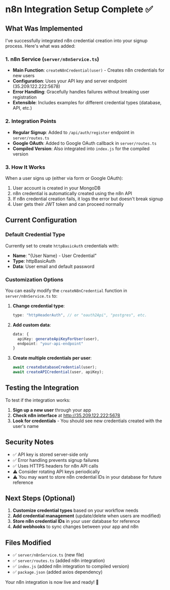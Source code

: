 # n8n Integration Setup Complete ✅

## What Was Implemented

I've successfully integrated n8n credential creation into your signup process. Here's what was added:

### 1. n8n Service (`server/n8nService.ts`)
- **Main Function**: `createN8nCredential(user)` - Creates n8n credentials for new users
- **Configuration**: Uses your API key and server endpoint (35.209.122.222:5678)
- **Error Handling**: Gracefully handles failures without breaking user registration
- **Extensible**: Includes examples for different credential types (database, API, etc.)

### 2. Integration Points
- **Regular Signup**: Added to `/api/auth/register` endpoint in `server/routes.ts`
- **Google OAuth**: Added to Google OAuth callback in `server/routes.ts`
- **Compiled Version**: Also integrated into `index.js` for the compiled version

### 3. How It Works
When a user signs up (either via form or Google OAuth):
1. User account is created in your MongoDB
2. n8n credential is automatically created using the n8n API
3. If n8n credential creation fails, it logs the error but doesn't break signup
4. User gets their JWT token and can proceed normally

## Current Configuration

### Default Credential Type
Currently set to create `httpBasicAuth` credentials with:
- **Name**: "{User Name} - User Credential"
- **Type**: httpBasicAuth
- **Data**: User email and default password

### Customization Options

You can easily modify the `createN8nCredential` function in `server/n8nService.ts` to:

1. **Change credential type**:
   ```typescript
   type: "httpHeaderAuth", // or "oauth2Api", "postgres", etc.
   ```

2. **Add custom data**:
   ```typescript
   data: {
     apiKey: generateApiKeyForUser(user),
     endpoint: "your-api-endpoint"
   }
   ```

3. **Create multiple credentials per user**:
   ```typescript
   await createDatabaseCredential(user);
   await createAPICredential(user, apiKey);
   ```

## Testing the Integration

To test if the integration works:

1. **Sign up a new user** through your app
2. **Check n8n interface** at http://35.209.122.222:5678
3. **Look for credentials** - You should see new credentials created with the user's name

## Security Notes

- ✅ API key is stored server-side only
- ✅ Error handling prevents signup failures
- ✅ Uses HTTPS headers for n8n API calls
- ⚠️ Consider rotating API keys periodically
- ⚠️ You may want to store n8n credential IDs in your database for future reference

## Next Steps (Optional)

1. **Customize credential types** based on your workflow needs
2. **Add credential management** (update/delete when users are modified)
3. **Store n8n credential IDs** in your user database for reference
4. **Add webhooks** to sync changes between your app and n8n

## Files Modified

- ✅ `server/n8nService.ts` (new file)
- ✅ `server/routes.ts` (added n8n integration)
- ✅ `index.js` (added n8n integration to compiled version)
- ✅ `package.json` (added axios dependency)

Your n8n integration is now live and ready! 🚀
